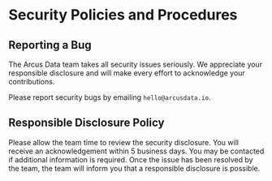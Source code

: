 # Security Policies and Procedures

## Reporting a Bug

The Arcus Data team takes all security issues seriously. We appreciate your responsible disclosure 
and will make every effort to acknowledge your contributions.

Please report security bugs by emailing `hello@arcusdata.io`. 

## Responsible Disclosure Policy

Please allow the team time to review the security disclosure. 
You will receive an acknowledgement within 5 business days. 
You may be contacted if additional information is required.
Once the issue has been resolved by the team, the team will 
inform you that a responsible disclosure is possible.
